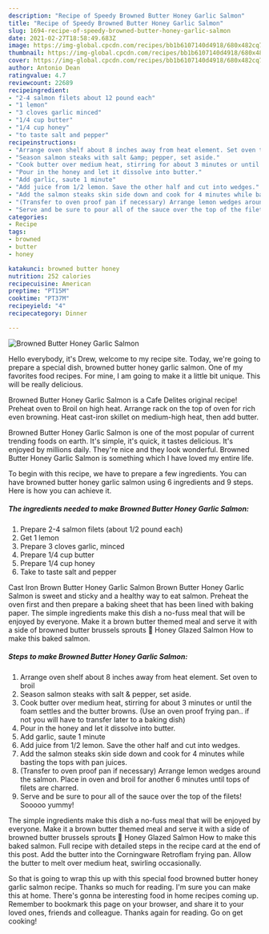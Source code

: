 ```yaml
---
description: "Recipe of Speedy Browned Butter Honey Garlic Salmon"
title: "Recipe of Speedy Browned Butter Honey Garlic Salmon"
slug: 1694-recipe-of-speedy-browned-butter-honey-garlic-salmon
date: 2021-02-27T18:58:49.683Z
image: https://img-global.cpcdn.com/recipes/bb1b6107140d4918/680x482cq70/browned-butter-honey-garlic-salmon-recipe-main-photo.jpg
thumbnail: https://img-global.cpcdn.com/recipes/bb1b6107140d4918/680x482cq70/browned-butter-honey-garlic-salmon-recipe-main-photo.jpg
cover: https://img-global.cpcdn.com/recipes/bb1b6107140d4918/680x482cq70/browned-butter-honey-garlic-salmon-recipe-main-photo.jpg
author: Antonio Dean
ratingvalue: 4.7
reviewcount: 22689
recipeingredient:
- "2-4 salmon filets about 12 pound each"
- "1 lemon"
- "3 cloves garlic minced"
- "1/4 cup butter"
- "1/4 cup honey"
- "to taste salt and pepper"
recipeinstructions:
- "Arrange oven shelf about 8 inches away from heat element. Set oven to broil"
- "Season salmon steaks with salt &amp; pepper, set aside."
- "Cook butter over medium heat, stirring for about 3 minutes or until the foam settles and the butter browns. (Use an oven proof frying pan.. if not you will have to transfer later to a baking dish)"
- "Pour in the honey and let it dissolve into butter."
- "Add garlic, saute 1 minute"
- "Add juice from 1/2 lemon. Save the other half and cut into wedges."
- "Add the salmon steaks skin side down and cook for 4 minutes while basting the tops with pan juices."
- "(Transfer to oven proof pan if necessary) Arrange lemon wedges around the salmon. Place in oven and broil for another 6 minutes until tops of filets are charred."
- "Serve and be sure to pour all of the sauce over the top of the filets! Sooooo yummy!"
categories:
- Recipe
tags:
- browned
- butter
- honey

katakunci: browned butter honey 
nutrition: 252 calories
recipecuisine: American
preptime: "PT15M"
cooktime: "PT37M"
recipeyield: "4"
recipecategory: Dinner

---
```



![Browned Butter Honey Garlic Salmon](https://img-global.cpcdn.com/recipes/bb1b6107140d4918/680x482cq70/browned-butter-honey-garlic-salmon-recipe-main-photo.jpg)

Hello everybody, it's Drew, welcome to my recipe site. Today, we're going to prepare a special dish, browned butter honey garlic salmon. One of my favorites food recipes. For mine, I am going to make it a little bit unique. This will be really delicious.

Browned Butter Honey Garlic Salmon is a Cafe Delites original recipe! Preheat oven to Broil on high heat. Arrange rack on the top of oven for rich even browning. Heat cast-iron skillet on medium-high heat, then add butter.

Browned Butter Honey Garlic Salmon is one of the most popular of current trending foods on earth. It's simple, it's quick, it tastes delicious. It's enjoyed by millions daily. They're nice and they look wonderful. Browned Butter Honey Garlic Salmon is something which I have loved my entire life.


To begin with this recipe, we have to prepare a few ingredients. You can have browned butter honey garlic salmon using 6 ingredients and 9 steps. Here is how you can achieve it.

<!--inarticleads1-->

##### The ingredients needed to make Browned Butter Honey Garlic Salmon:

1. Prepare 2-4 salmon filets (about 1/2 pound each)
1. Get 1 lemon
1. Prepare 3 cloves garlic, minced
1. Prepare 1/4 cup butter
1. Prepare 1/4 cup honey
1. Take to taste salt and pepper


Cast Iron Brown Butter Honey Garlic Salmon Brown Butter Honey Garlic Salmon is sweet and sticky and a healthy way to eat salmon. Preheat the oven first and then prepare a baking sheet that has been lined with baking paper. The simple ingredients make this dish a no-fuss meal that will be enjoyed by everyone. Make it a brown butter themed meal and serve it with a side of browned butter brussels sprouts 🙂 Honey Glazed Salmon How to make this baked salmon. 

<!--inarticleads2-->

##### Steps to make Browned Butter Honey Garlic Salmon:

1. Arrange oven shelf about 8 inches away from heat element. Set oven to broil
1. Season salmon steaks with salt &amp; pepper, set aside.
1. Cook butter over medium heat, stirring for about 3 minutes or until the foam settles and the butter browns. (Use an oven proof frying pan.. if not you will have to transfer later to a baking dish)
1. Pour in the honey and let it dissolve into butter.
1. Add garlic, saute 1 minute
1. Add juice from 1/2 lemon. Save the other half and cut into wedges.
1. Add the salmon steaks skin side down and cook for 4 minutes while basting the tops with pan juices.
1. (Transfer to oven proof pan if necessary) Arrange lemon wedges around the salmon. Place in oven and broil for another 6 minutes until tops of filets are charred.
1. Serve and be sure to pour all of the sauce over the top of the filets! Sooooo yummy!


The simple ingredients make this dish a no-fuss meal that will be enjoyed by everyone. Make it a brown butter themed meal and serve it with a side of browned butter brussels sprouts 🙂 Honey Glazed Salmon How to make this baked salmon. Full recipe with detailed steps in the recipe card at the end of this post. Add the butter into the Corningware Retroflam frying pan. Allow the butter to melt over medium heat, swirling occasionally. 

So that is going to wrap this up with this special food browned butter honey garlic salmon recipe. Thanks so much for reading. I'm sure you can make this at home. There's gonna be interesting food in home recipes coming up. Remember to bookmark this page on your browser, and share it to your loved ones, friends and colleague. Thanks again for reading. Go on get cooking!

